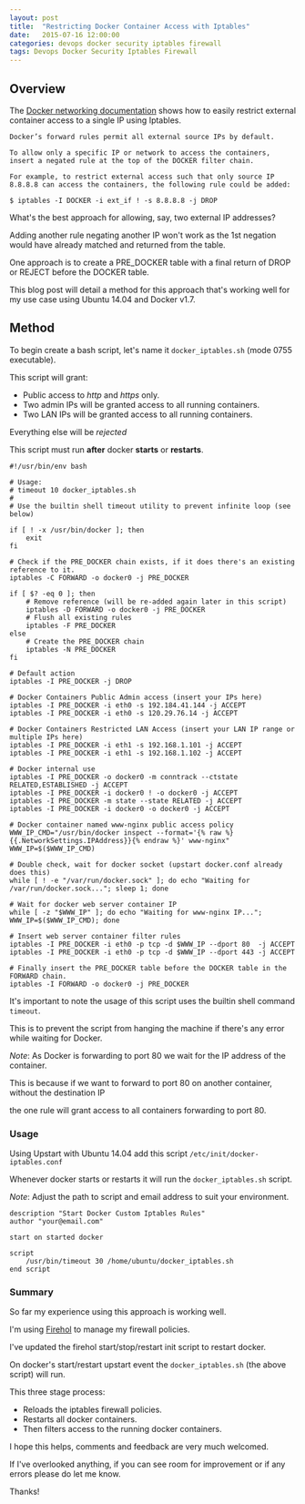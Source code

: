```yaml
---
layout: post
title:  "Restricting Docker Container Access with Iptables"
date:   2015-07-16 12:00:00
categories: devops docker security iptables firewall
tags: Devops Docker Security Iptables Firewall
---
```


## Overview

The [Docker networking documentation](https://docs.docker.com/articles/networking/) shows how to easily restrict external container access to a single IP using Iptables.

```
Docker’s forward rules permit all external source IPs by default. 

To allow only a specific IP or network to access the containers, insert a negated rule at the top of the DOCKER filter chain. 

For example, to restrict external access such that only source IP 8.8.8.8 can access the containers, the following rule could be added:

$ iptables -I DOCKER -i ext_if ! -s 8.8.8.8 -j DROP
```
   
What's the best approach for allowing, say, two external IP addresses?

Adding another rule negating another IP won't work as the 1st negation would have already matched and returned from the table.

One approach is to create a PRE_DOCKER table with a final return of DROP or REJECT before the DOCKER table.

This blog post will detail a method for this approach that's working well for my use case using Ubuntu 14.04 and Docker v1.7.

## Method

To begin create a bash script, let's name it `docker_iptables.sh` (mode 0755 executable).

This script will grant:
 
- Public access to *http* and *https* only.
- Two admin IPs will be granted access to all running containers.
- Two LAN IPs will be granted access to all running containers.

Everything else will be *rejected*

This script must run **after** docker **starts** or **restarts**.

```
#!/usr/bin/env bash

# Usage:
# timeout 10 docker_iptables.sh
#
# Use the builtin shell timeout utility to prevent infinite loop (see below)

if [ ! -x /usr/bin/docker ]; then
    exit
fi

# Check if the PRE_DOCKER chain exists, if it does there's an existing reference to it.
iptables -C FORWARD -o docker0 -j PRE_DOCKER

if [ $? -eq 0 ]; then
    # Remove reference (will be re-added again later in this script)
    iptables -D FORWARD -o docker0 -j PRE_DOCKER
    # Flush all existing rules
    iptables -F PRE_DOCKER
else
    # Create the PRE_DOCKER chain
    iptables -N PRE_DOCKER
fi

# Default action
iptables -I PRE_DOCKER -j DROP

# Docker Containers Public Admin access (insert your IPs here)
iptables -I PRE_DOCKER -i eth0 -s 192.184.41.144 -j ACCEPT
iptables -I PRE_DOCKER -i eth0 -s 120.29.76.14 -j ACCEPT

# Docker Containers Restricted LAN Access (insert your LAN IP range or multiple IPs here)
iptables -I PRE_DOCKER -i eth1 -s 192.168.1.101 -j ACCEPT
iptables -I PRE_DOCKER -i eth1 -s 192.168.1.102 -j ACCEPT

# Docker internal use
iptables -I PRE_DOCKER -o docker0 -m conntrack --ctstate RELATED,ESTABLISHED -j ACCEPT
iptables -I PRE_DOCKER -i docker0 ! -o docker0 -j ACCEPT
iptables -I PRE_DOCKER -m state --state RELATED -j ACCEPT
iptables -I PRE_DOCKER -i docker0 -o docker0 -j ACCEPT

# Docker container named www-nginx public access policy
WWW_IP_CMD="/usr/bin/docker inspect --format='{% raw %}{{.NetworkSettings.IPAddress}}{% endraw %}' www-nginx"
WWW_IP=$($WWW_IP_CMD)

# Double check, wait for docker socket (upstart docker.conf already does this)
while [ ! -e "/var/run/docker.sock" ]; do echo "Waiting for /var/run/docker.sock..."; sleep 1; done

# Wait for docker web server container IP
while [ -z "$WWW_IP" ]; do echo "Waiting for www-nginx IP..."; WWW_IP=$($WWW_IP_CMD); done

# Insert web server container filter rules
iptables -I PRE_DOCKER -i eth0 -p tcp -d $WWW_IP --dport 80  -j ACCEPT
iptables -I PRE_DOCKER -i eth0 -p tcp -d $WWW_IP --dport 443 -j ACCEPT

# Finally insert the PRE_DOCKER table before the DOCKER table in the FORWARD chain.
iptables -I FORWARD -o docker0 -j PRE_DOCKER
```

It's important to note the usage of this script uses the builtin shell command `timeout`.

This is to prevent the script from hanging the machine if there's any error while waiting for Docker.

*Note*: As Docker is forwarding to port 80 we wait for the IP address of the container.
 
This is because if we want to forward to port 80 on another container, without the destination IP
 
the one rule will grant access to all containers forwarding to port 80.

### Usage

Using Upstart with Ubuntu 14.04 add this script `/etc/init/docker-iptables.conf`

Whenever docker starts or restarts it will run the `docker_iptables.sh` script.

*Note*: Adjust the path to script and email address to suit your environment.

```
description "Start Docker Custom Iptables Rules"
author "your@email.com"

start on started docker

script
    /usr/bin/timeout 30 /home/ubuntu/docker_iptables.sh
end script
```

### Summary

So far my experience using this approach is working well.

I'm using [Firehol](http://firehol.org/) to manage my firewall policies.

I've updated the firehol start/stop/restart init script to restart docker.

On docker's start/restart upstart event the `docker_iptables.sh` (the above script) will run.

This three stage process:

- Reloads the iptables firewall policies.
- Restarts all docker containers.
- Then filters access to the running docker containers.

I hope this helps, comments and feedback are very much welcomed.

If I've overlooked anything, if you can see room for improvement or if any errors please do let me know.

Thanks!
